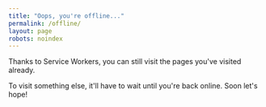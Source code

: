 ```yaml
---
title: "Oops, you're offline..."
permalink: /offline/
layout: page
robots: noindex
---
```


Thanks to Service Workers, you can still visit the pages you've visited already.

To visit something else, it'll have to wait until you're back online. Soon let's hope!

<script markdown="0" defer="defer>
  ga('send', 'event', 'OFF', 'display', 'From offline', '{{ page.url }}');
</script>